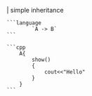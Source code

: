 
| simple inheritance

	```language
			`A -> B`
	```

	```cpp
		A{
			show()
			{
				cout<<"Hello"
			}
		}
	```